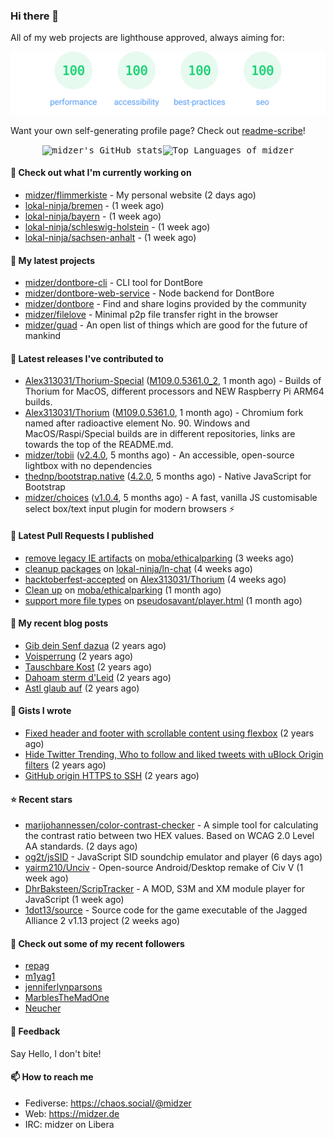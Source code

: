 ### Hi there 👋

All of my web projects are lighthouse approved, always aiming for:

<p align="center">
  <kbd><img src="https://github.com/midzer/midzer/blob/master/lighthouse.svg" alt="Lighthouse score 100s"></kbd>
</p>

Want your own self-generating profile page? Check out [readme-scribe](https://github.com/muesli/readme-scribe)!

<p align="center">
  <kbd><img src="https://github-readme-stats.vercel.app/api?username=midzer&show_icons=true&hide_title=true&hide_border=true&theme=tokyonight" alt="midzer's GitHub stats"><img height="165" src="https://github-readme-stats.vercel.app/api/top-langs/?username=midzer&layout=compact&langs_count=8&hide_border=true&theme=tokyonight" alt="Top Languages of midzer"></kbd>
</p>

#### 👷 Check out what I'm currently working on

- [midzer/flimmerkiste](https://github.com/midzer/flimmerkiste) - My personal website (2 days ago)
- [lokal-ninja/bremen](https://github.com/lokal-ninja/bremen) -  (1 week ago)
- [lokal-ninja/bayern](https://github.com/lokal-ninja/bayern) -  (1 week ago)
- [lokal-ninja/schleswig-holstein](https://github.com/lokal-ninja/schleswig-holstein) -  (1 week ago)
- [lokal-ninja/sachsen-anhalt](https://github.com/lokal-ninja/sachsen-anhalt) -  (1 week ago)

#### 🌱 My latest projects

- [midzer/dontbore-cli](https://github.com/midzer/dontbore-cli) - CLI tool for DontBore
- [midzer/dontbore-web-service](https://github.com/midzer/dontbore-web-service) - Node backend for DontBore
- [midzer/dontbore](https://github.com/midzer/dontbore) - Find and share logins provided by the community
- [midzer/filelove](https://github.com/midzer/filelove) - Minimal p2p file transfer right in the browser
- [midzer/guad](https://github.com/midzer/guad) - An open list of things which are good for the future of mankind

#### 🔭 Latest releases I've contributed to

- [Alex313031/Thorium-Special](https://github.com/Alex313031/Thorium-Special) ([M109.0.5361.0_2](https://github.com/Alex313031/Thorium-Special/releases/tag/M109.0.5361.0_2), 1 month ago) - Builds of Thorium for MacOS, different processors and NEW Raspberry Pi ARM64 builds.
- [Alex313031/Thorium](https://github.com/Alex313031/Thorium) ([M109.0.5361.0](https://github.com/Alex313031/Thorium/releases/tag/M109.0.5361.0), 1 month ago) - Chromium fork named after radioactive element No. 90. Windows and MacOS/Raspi/Special builds are in different repositories, links are towards the top of the README.md.
- [midzer/tobii](https://github.com/midzer/tobii) ([v2.4.0](https://github.com/midzer/tobii/releases/tag/v2.4.0), 5 months ago) - An accessible, open-source lightbox with no dependencies
- [thednp/bootstrap.native](https://github.com/thednp/bootstrap.native) ([4.2.0](https://github.com/thednp/bootstrap.native/releases/tag/4.2.0), 5 months ago) - Native JavaScript for Bootstrap
- [midzer/choices](https://github.com/midzer/choices) ([v1.0.4](https://github.com/midzer/choices/releases/tag/v1.0.4), 5 months ago) - A fast, vanilla JS customisable select box/text input plugin for modern browsers ⚡

#### 🔨 Latest Pull Requests I published

- [remove legacy IE artifacts](https://github.com/moba/ethicalparking/pull/2) on [moba/ethicalparking](https://github.com/moba/ethicalparking) (3 weeks ago)
- [cleanup packages](https://github.com/lokal-ninja/ln-chat/pull/1) on [lokal-ninja/ln-chat](https://github.com/lokal-ninja/ln-chat) (4 weeks ago)
- [hacktoberfest-accepted](https://github.com/Alex313031/Thorium/pull/89) on [Alex313031/Thorium](https://github.com/Alex313031/Thorium) (4 weeks ago)
- [Clean up](https://github.com/moba/ethicalparking/pull/1) on [moba/ethicalparking](https://github.com/moba/ethicalparking) (1 month ago)
- [support more file types](https://github.com/pseudosavant/player.html/pull/22) on [pseudosavant/player.html](https://github.com/pseudosavant/player.html) (1 month ago)

#### 📜 My recent blog posts

- [Gib dein Senf dazua](https://ampergai.de/2021/02/001/) (2 years ago)
- [Voisperrung](https://ampergai.de/2020/08/001/) (2 years ago)
- [Tauschbare Kost](https://ampergai.de/2020/04/001/) (2 years ago)
- [Dahoam sterm d&#39;Leid](https://ampergai.de/2020/03/001/) (2 years ago)
- [Astl glaub auf](https://ampergai.de/2020/02/001/) (2 years ago)

#### 📓 Gists I wrote

- [Fixed header and footer with scrollable content using flexbox](https://gist.github.com/3893ce8c0bec6f805ec1a7bb3269775d) (2 years ago)
- [Hide Twitter Trending, Who to follow and liked tweets with uBlock Origin filters](https://gist.github.com/1afc39bdf5adbfe0020d1c2212b76b87) (2 years ago)
- [GitHub origin HTTPS to SSH](https://gist.github.com/3ceba8ad7d956e02d9e920b121d8d059) (2 years ago)

#### ⭐ Recent stars

- [marijohannessen/color-contrast-checker](https://github.com/marijohannessen/color-contrast-checker) - A simple tool for calculating the contrast ratio between two HEX values. Based on WCAG 2.0 Level AA standards. (2 days ago)
- [og2t/jsSID](https://github.com/og2t/jsSID) - JavaScript SID soundchip emulator and player (6 days ago)
- [yairm210/Unciv](https://github.com/yairm210/Unciv) - Open-source Android/Desktop remake of Civ V (1 week ago)
- [DhrBaksteen/ScripTracker](https://github.com/DhrBaksteen/ScripTracker) - A MOD, S3M and XM module player for JavaScript (1 week ago)
- [1dot13/source](https://github.com/1dot13/source) - Source code for the game executable of the Jagged Alliance 2 v1.13 project (2 weeks ago)

#### 👯 Check out some of my recent followers

- [repag](https://github.com/repag)
- [m1yag1](https://github.com/m1yag1)
- [jenniferlynparsons](https://github.com/jenniferlynparsons)
- [MarblesTheMadOne](https://github.com/MarblesTheMadOne)
- [Neucher](https://github.com/Neucher)

#### 💬 Feedback

Say Hello, I don't bite!

#### 📫 How to reach me

- Fediverse: https://chaos.social/@midzer
- Web: https://midzer.de
- IRC: midzer on Libera
